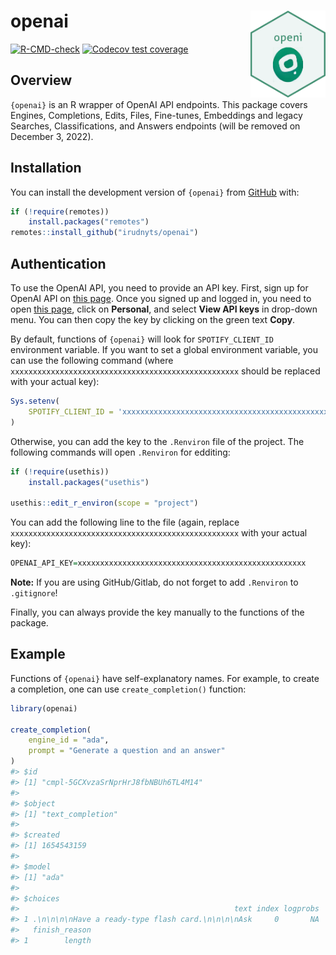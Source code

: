 
<!-- README.md is generated from README.Rmd. Please edit that file -->

# openai <img src="man/figures/logo.png" align="right" width="120" />

<!-- badges: start -->

[![R-CMD-check](https://github.com/irudnyts/openai/workflows/R-CMD-check/badge.svg)](https://github.com/irudnyts/openai/actions)
[![Codecov test
coverage](https://codecov.io/gh/irudnyts/openai/branch/main/graph/badge.svg)](https://app.codecov.io/gh/irudnyts/openai?branch=main)
<!-- badges: end -->

## Overview

`{openai}` is an R wrapper of OpenAI API endpoints. This package covers
Engines, Completions, Edits, Files, Fine-tunes, Embeddings and legacy
Searches, Classifications, and Answers endpoints (will be removed on
December 3, 2022).

## Installation

You can install the development version of `{openai}` from
[GitHub](https://github.com/) with:

``` r
if (!require(remotes))
    install.packages("remotes")
remotes::install_github("irudnyts/openai")
```

## Authentication

To use the OpenAI API, you need to provide an API key. First, sign up
for OpenAI API on [this page](https://openai.com/api/). Once you signed
up and logged in, you need to open [this page](https://beta.openai.com),
click on **Personal**, and select **View API keys** in drop-down menu.
You can then copy the key by clicking on the green text **Copy**.

By default, functions of `{openai}` will look for `SPOTIFY_CLIENT_ID`
environment variable. If you want to set a global environment variable,
you can use the following command (where
`xxxxxxxxxxxxxxxxxxxxxxxxxxxxxxxxxxxxxxxxxxxxxxxxxxx` should be replaced
with your actual key):

``` r
Sys.setenv(
    SPOTIFY_CLIENT_ID = 'xxxxxxxxxxxxxxxxxxxxxxxxxxxxxxxxxxxxxxxxxxxxxxxxxxx'
)
```

Otherwise, you can add the key to the `.Renviron` file of the project.
The following commands will open `.Renviron` for edditing:

``` r
if (!require(usethis))
    install.packages("usethis")

usethis::edit_r_environ(scope = "project")
```

You can add the following line to the file (again, replace
`xxxxxxxxxxxxxxxxxxxxxxxxxxxxxxxxxxxxxxxxxxxxxxxxxxx` with your actual
key):

``` r
OPENAI_API_KEY=xxxxxxxxxxxxxxxxxxxxxxxxxxxxxxxxxxxxxxxxxxxxxxxxxxx
```

**Note:** If you are using GitHub/Gitlab, do not forget to add
`.Renviron` to `.gitignore`!

Finally, you can always provide the key manually to the functions of the
package.

## Example

Functions of `{openai}` have self-explanatory names. For example, to
create a completion, one can use `create_completion()` function:

``` r
library(openai)

create_completion(
    engine_id = "ada",
    prompt = "Generate a question and an answer"
)
#> $id
#> [1] "cmpl-5GCXvzaSrNprHrJ8fbNBUh6TL4M14"
#> 
#> $object
#> [1] "text_completion"
#> 
#> $created
#> [1] 1654543159
#> 
#> $model
#> [1] "ada"
#> 
#> $choices
#>                                                text index logprobs
#> 1 .\n\n\n\nHave a ready-type flash card.\n\n\n\nAsk     0       NA
#>   finish_reason
#> 1        length
```
